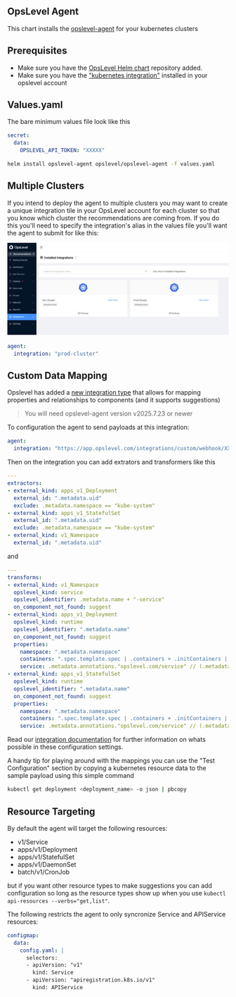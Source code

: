 OpsLevel Agent
---

This chart installs the [opslevel-agent]() for your kubernetes clusters

## Prerequisites

- Make sure you have the [OpsLevel Helm chart](https://github.com/OpsLevel/helm-charts) repository added.
- Make sure you have the ["kubernetes integration"](https://app.opslevel.com/integrations/new?name=kubernetes) installed in your opslevel account 

## Values.yaml

The bare minimum values file look like this

```yaml
secret:
  data:
    OPSLEVEL_API_TOKEN: "XXXXX"
```

```bash
helm install opslevel-agent opslevel/opslevel-agent -f values.yaml
```

## Multiple Clusters

If you intend to deploy the agent to multiple clusters you may want to create a unique 
integration tile in your OpsLevel account for each cluster so that you know which cluster the recommendations are coming from.
If you do this you'll need to specify the integration's alias in the values file you'll want the agent to submit for like this:

![integration_tile.png](integration_tile.png)

```yaml
agent:
  integration: "prod-cluster"
```

## Custom Data Mapping

Opslevel has added a [new integration type](https://docs.opslevel.com/docs/mapping-integration-data-to-custom-properties) that allows for mapping properties and relationships to components (and it supports suggestions)

> You will need opslevel-agent version v2025.7.23 or newer

To configuration the agent to send payloads at this integration:

```yaml
agent:
  integration: "https://app.opslevel.com/integrations/custom/webhook/XXXXXXXXXXXXXXXXXXXXXXX"
```

Then on the integration you can add extrators and transformers like this

```yaml
---
extractors:
- external_kind: apps_v1_Deployment
  external_id: ".metadata.uid"
  exclude: .metadata.namespace == "kube-system"
- external_kind: apps_v1_StatefulSet
  external_id: ".metadata.uid"
  exclude: .metadata.namespace == "kube-system"
- external_kind: v1_Namespace
  external_id: ".metadata.uid"
```

and

```yaml
---
transforms:
- external_kind: v1_Namespace
  opslevel_kind: service
  opslevel_identifier: .metadata.name + "-service"
  on_component_not_found: suggest
- external_kind: apps_v1_Deployment
  opslevel_kind: runtime
  opslevel_identifier: ".metadata.name"
  on_component_not_found: suggest
  properties:
    namespace: ".metadata.namespace"
    containers: ".spec.template.spec | .containers + .initContainers | map(.image)"
    service: .metadata.annotations."opslevel.com/service" // (.metadata.namespace + "-service")
- external_kind: apps_v1_StatefulSet
  opslevel_kind: runtime
  opslevel_identifier: ".metadata.name"
  on_component_not_found: suggest
  properties:
    namespace: ".metadata.namespace"
    containers: ".spec.template.spec | .containers + .initContainers | map(.image)"
    service: .metadata.annotations."opslevel.com/service" // (.metadata.namespace + "-service")
```

Read our [integration documentation](https://docs.opslevel.com/docs/mapping-integration-data-to-custom-properties#configuration) for further information on whats possible in these configuration settings.

A handy tip for playing around with the mappings you can use the "Test Configuration" section by copying a kubernetes resource data to the sample payload using this simple command

```bash
kubectl get deployment <deployment_name> -o json | pbcopy
```

## Resource Targeting

By default the agent will target the following resources:

- v1/Service
- apps/v1/Deployment
- apps/v1/StatefulSet
- apps/v1/DaemonSet
- batch/v1/CronJob

but if you want other resource types to make suggestions you can add configuration so long as the
resource types show up when you use `kubectl api-resources --verbs="get,list"`.

The following restricts the agent to only syncronize Service and APIService resources:

```yaml
configmap:
  data:
    config.yaml: |
      selectors:
      - apiVersion: "v1"
        kind: Service
      - apiVersion: "apiregistration.k8s.io/v1"
        kind: APIService
```
